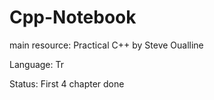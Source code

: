 # Cpp-Notebook
main resource: Practical C++ by Steve Oualline

Language: Tr

Status: First 4 chapter done
